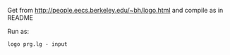 Get from http://people.eecs.berkeley.edu/~bh/logo.html and compile as in README


Run as:
```
logo prg.lg - input
```
